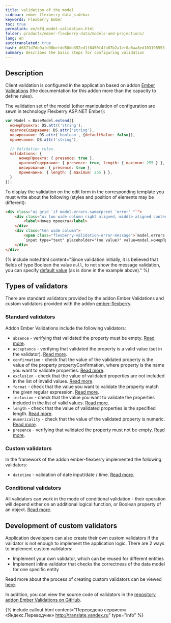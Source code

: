 ```yaml
--- 
title: validation of the model 
sidebar: ember-flexberry-data_sidebar 
keywords: Flexberry Ember 
toc: true 
permalink: en/efd_model-validation.html 
folder: products/ember-flexberry-data/models-and-projections/ 
lang: en 
autotranslated: true 
hash: d6871d7db9afd98befdd58db352ed1f0450f4fb87b2a1ef0a0aa8ed103198553 
summary: Describes the basic steps for configuring validation 
--- 
```


## Description 

Client validation is configured in the application based on addon [Ember Validations](https://github.com/dockyard/ember-validations) (the documentation for this addon more than the capacity to define rules). 

The validation set of the model (other manipulation of configuration are sewn in technology Flexberry ASP.NET Ember): 

```javascript
var Model = BaseModel.extend({
  номерПроекта: DS.attr('string'),
  краткоеСодержание: DS.attr('string'),
  визирование: DS.attr('boolean', {defaultValue: false}),
  примечание: DS.attr('string'),

  // Validation rules. 
  validations: {
      номерПроекта: { presence: true },
      краткоеСодержание: { presence: true, length: { maximum: 255 } },
      визирование: { presence: true },
      примечание: { length: { maximum: 255 } },
  }
});
``` 

To display the validation on the edit form in the corresponding template you must write about the following (styles and position of elements may be different): 

```html
<div class="ui grid `if model.errors.samarpreet 'error' "`">
	<div class="ui two wide column right aligned, middle aligned content">
		<label>Номер проекта</label>
	</div>
	<div class="ten wide column">
		<span class="flexberry-validation-error-message">`model.errors.номерПроекта`</span>
		`input type="text" placeholder="(no value)" value=model.номерПроекта`
	</div>
</div>
``` 

{% include note.html content="Since validation initially, it is believed that fields of type Boolean the value `null`, to not show the message validation, you can specify [default value](http://guides.emberjs.com/v2.4.0/models/defining-models/) (as is done in the example above)." %} 

## Types of validators 

There are standard validators provided by the addon Ember Validations and custom validators provided with the addon [ember-flexberry](https://github.com/Flexberry/ember-flexberry). 

### Standard validators 

Addon Ember Validations include the following validators: 

* `absence` - verifying that validated the property must be empty. [Read more](https://github.com/dockyard/ember-validations#absence). 
* `acceptance` - verifying that validated the property is a valid value (set in the validator). [Read more](https://github.com/dockyard/ember-validations#acceptance). 
* `confirmation` - check that the value of the validated property is the value of the property propertyConfirmation, where property is the name you want to validate properties. [Read more](https://github.com/dockyard/ember-validations#confirmation). 
* `exclusion` - check that the value of validated properties are not included in the list of invalid values. [Read more](https://github.com/dockyard/ember-validations#exclusion). 
* `format` - check that the value you want to validate the property match the given regular expression. [Read more](https://github.com/dockyard/ember-validations#format). 
* `inclusion` - check that the value you want to validate the properties included in the list of valid values. [Read more](https://github.com/dockyard/ember-validations#inclusion). 
* `length` - check that the value of validated properties is the specified length. [Read more](https://github.com/dockyard/ember-validations#length).
* `numericality` - check that the value of the validated property is numeric. [Read more](https://github.com/dockyard/ember-validations#numericality). 
* `presence` - verifying that validated the property must not be empty. [Read more](https://github.com/dockyard/ember-validations#presence). 

### Custom validators 

In the framework of the addon ember-flexberry implemented the following validators: 

* `datetime` - validation of date input/date / time. [Read more](efd_date-time-validator.html). 

### Conditional validators 

All validators can work in the mode of conditional validation - their operation will depend either on an additional logical function, or Boolean property of an object. [Read more](https://github.com/dockyard/ember-validations#conditional-validators). 

## Development of custom validators 

Application developers can also create their own custom validators if the validator is not enough to implement the application logic. 
There are 2 ways to implement custom validators: 

* Implement your own validator, which can be reused for different entities 
* Implement inline validator that checks the correctness of the data model for one specific entity 

Read more about the process of creating custom validators can be viewed [here](https://github.com/dockyard/ember-validations#custom-validators). 

In addition, you can view the source code of validators in the [repository addon Ember Validations on GitHub](https://github.com/dockyard/ember-validations/tree/master/addon/validators). 



{% include callout.html content="Переведено сервисом «Яндекс.Переводчик» <http://translate.yandex.ru>" type="info" %}